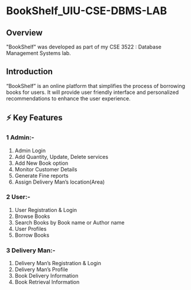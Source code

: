 
# BookShelf_UIU-CSE-DBMS-LAB

## Overview
"BookShelf" was developed as part of my CSE 3522 : Database Management Systems lab.

## Introduction
“BookShelf” is an online platform that simplifies the process of borrowing books for users. It will provide user friendly interface and personalized recommendations to enhance the user experience.

## ⚡ Key Features

### 1	Admin:-
1.	Admin Login
2.	Add Quantity, Update, Delete services
3.	Add New Book option
4.	Monitor Customer Details
5.	Generate Fine reports
6.	Assign Delivery Man’s location(Area)

### 2	User:-
1. User Registration & Login 
2. Browse Books
3. Search Books by Book name or Author name
4. User Profiles
5. Borrow Books
 
### 3	Delivery Man:-
1.	Delivery Man’s Registration & Login
2.	Delivery Man’s Profile
3.	Book Delivery Information
4.	Book Retrieval Information
